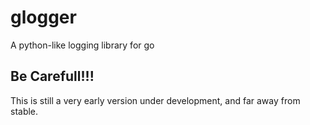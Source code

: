 glogger
=======

A python-like logging library for go

## Be Carefull!!!

This is still a very early version under development, and far away from stable.
